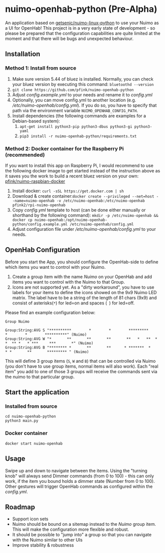 # nuimo-openhab-python (Pre-Alpha)

An application based on [getsenic/nuimo-linux-python](getsenic/nuimo-linux-python) to use your Nuimo as a UI for OpenHab! This project is in a very early state of development - so please be prepared that the configuration capabilities are quite limited at the moment and that there will be bugs and unexpected behaviour.

## Installation

### Method 1: Install from source

1. Make sure version 5.44 of bluez is installed. Normally, you can check your bluez version by executing this command: `bluetoothd --version`
1. `git clone https://github.com/pfink/nuimo-openhab-python`
1. Adjust *config.example.yml* to your needs and rename it to *config.yml*
1. Optionally, you can move config.yml to another location (e.g. */etc/nuimo-openhab/config.yml*). If you do so, you have to specify that path via the environment variable `NUIMO_OPENHAB_CONFIG_PATH`.
1. Install dependencies (the following commands are examples for a Debian-based system):
    1. `apt-get install python3-pip python3-dbus python3-gi python3-yaml`
    1. `pip3 install -r nuimo-openhab-python/requirements.txt`


### Method 2: Docker container for the Raspberry Pi (recommended)

If you want to install this app on Raspberry Pi, I would recommend to use the following docker image to get started instead of the instruction above as it saves you the work to build a recent bluez version on your own: [pfink/nuimo-raspbian-docker](https://github.com/pfink/nuimo-raspbian-docker)

1. Install docker: `curl -sSL https://get.docker.com | sh`
1. Download & create container:`docker create --privileged --net=host --name=nuimo-openhab -v /etc/nuimo-openhab:/etc/nuimo-openhab pfink2/rpi-nuimo-openhab`
1. Copy *config.yml* template to host (can be done either manually or shorthand by the following command): `mkdir -p /etc/nuimo-openhab && docker cp nuimo-openhab:/opt/nuimo-openhab-python/config.example.yml /etc/nuimo-openhab/config.yml`
1. Adjust configuration file under */etc/nuimo-openhab/config.yml* to your needs.

## OpenHab Configuration

Before you start the App, you should configure the OpenHab-side to define which items you want to control with your Nuimo.

1. Create a group item with the name *Nuimo* on your OpenHab and add items you want to control with the Nuimo to that Group.
1. Icons are not supported yet. As a "dirty workaround", you have to use labels for your items to define the icons showed on the 9x9 Nuimo LED matrix. The label have to be a string of the length of 81 chars (9x9) and consist of asterisks(`*`) for led=on and spaces (` `) for led=off.

Please find an example configuration below:

```
Group Nuimo

Group:String:AVG S "**********        *        *        *********        *        *        **********" (Nuimo)
Group:String:AVG W "*       **       **       **       **   *   **  * *  ** *   * ***     ***       *" (Nuimo)
Group:String:AVG B "******** *       **       **      * *******  *      * *       **       ********* " (Nuimo)
```

This will define 3 group items (`S`, `W` and `B`) that can be controlled via Nuimo (you don't have to use group items, normal items will also work). Each "real item" you add to one of those 3 groups will receive the commands sent via the nuimo to that particular group.

## Start the application

### Installed from source

```
cd nuimo-openhab-python
python3 main.py
```

### Docker container

```
docker start nuimo-openhab
```

## Usage

Swipe up and down to navigate between the items.  Using the "turning knob" will always send Dimmer commands (from 0 to 100) - this can only work, if the item you bound holds a dimmer state (Number from 0 to 100). Other gestures will trigger OpenHab commands as configured within the *config.yml*.

## Roadmap

* Support icon sets
* Nuimo should be bound on a sitemap instead to the *Nuimo* group item. This will make the configuration more flexible and robust.
* It should be possible to "jump into" a group so that you can navigate with the Nuimo similar to other UIs
* Improve stability & robustness